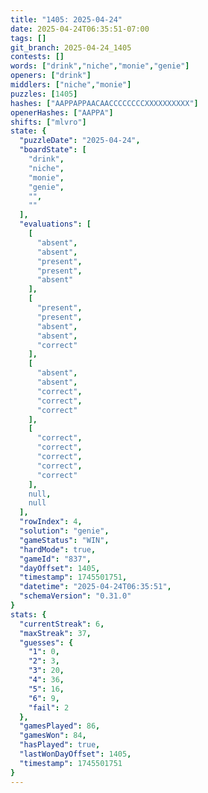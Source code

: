 ```yaml
---
title: "1405: 2025-04-24"
date: 2025-04-24T06:35:51-07:00
tags: []
git_branch: 2025-04-24_1405
contests: []
words: ["drink","niche","monie","genie"]
openers: ["drink"]
middlers: ["niche","monie"]
puzzles: [1405]
hashes: ["AAPPAPPAACAACCCCCCCCXXXXXXXXXX"]
openerHashes: ["AAPPA"]
shifts: ["mlvro"]
state: {
  "puzzleDate": "2025-04-24",
  "boardState": [
    "drink",
    "niche",
    "monie",
    "genie",
    "",
    ""
  ],
  "evaluations": [
    [
      "absent",
      "absent",
      "present",
      "present",
      "absent"
    ],
    [
      "present",
      "present",
      "absent",
      "absent",
      "correct"
    ],
    [
      "absent",
      "absent",
      "correct",
      "correct",
      "correct"
    ],
    [
      "correct",
      "correct",
      "correct",
      "correct",
      "correct"
    ],
    null,
    null
  ],
  "rowIndex": 4,
  "solution": "genie",
  "gameStatus": "WIN",
  "hardMode": true,
  "gameId": "837",
  "dayOffset": 1405,
  "timestamp": 1745501751,
  "datetime": "2025-04-24T06:35:51",
  "schemaVersion": "0.31.0"
}
stats: {
  "currentStreak": 6,
  "maxStreak": 37,
  "guesses": {
    "1": 0,
    "2": 3,
    "3": 20,
    "4": 36,
    "5": 16,
    "6": 9,
    "fail": 2
  },
  "gamesPlayed": 86,
  "gamesWon": 84,
  "hasPlayed": true,
  "lastWonDayOffset": 1405,
  "timestamp": 1745501751
}
---
```

<!-- more -->
